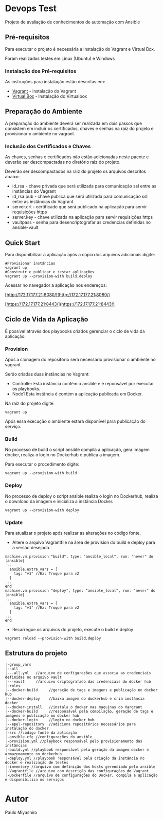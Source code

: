 # Devops Test
Projeto de avaliação de conhecimentos de automação com Ansible
## Pré-requisitos
Para executar o projeto é necessária a instalação do Vagrant e Virtual Box.

Foram realizados testes em Linux (Ubuntu) e Windows
### Instalação dos Pré-requisitos
As instruções para instalação estão descritas em:
* [Vagrant](https://www.vagrantup.com/docs/installation/) - Instalação do Vagrant
* [Virtual Box](https://www.virtualbox.org/manual/UserManual.html#intro-installing) - Instalação do Virtualbox
## Preparação do Ambiente
A preparação do ambiente deverá ser realizada em dois passos que consistem em incluir os certificados, chaves e senhas na raiz do projeto e provisionar o ambiente no vagrant.
### Inclusão dos Certificados e Chaves
As chaves, senhas e certificados não estão adicionadas neste pacote e deverão ser descompactadas no diretório raiz do projeto.

Deverão ser descompactados na raiz do projeto os arquivos descritos abaixo: 
* id_rsa - chave privada que será utilizada para comunicação ssl entre as instâncias do Vagrant
* id_rsa.pub - chave publica que será utilizada para comunicação ssl entre as instâncias do Vagrant
* server.crt - certificado que será publicado na aplicação para servir requisições https
* server.key - chave utilizada na aplicação para servir requisições https
* vaultpass - senha para desencriptografar as credencias definidas no ansible-vault

## Quick Start
Para disponibilizar a aplicação após a cópia dos arquivos adicionais digite:
```
#Provisionar instâncias
vagrant up
#Construir e publicar e testar aplicações
vagrant up --provision-with build,deploy
```
Acessar no navegador a aplicação nos endereços:

[http://172.17.177.21:8080/](http://172.17.177.21:8080/)

[https://172.17.177.21:8443/](https://172.17.177.21:8443/)

## Ciclo de Vida da Aplicação
É possível através dos playbooks criados gerenciar o ciclo de vida da aplicação.

### Provision
Após a clonagem do repositório será necessário provisionar o ambiente no vagrant.

Serão criadas duas instâncias no Vagrant:
* Controller
Esta instância contém o ansible e é reponsável por executar os playbooks.
* Node1
Esta instância é contém a aplicação publicada em Docker.

Na raiz do projeto digite:
```
vagrant up
```
Após essa execução o ambiente estará disponível para publicação do serviço.
### Build
No processo de build o script ansible compila a aplicação, gera imagem docker, realiza o login no Dockerhub e publica a imagem.

Para executar o procedimento digite:
```
vagrant up --provision-with build
```
### Deploy
No processo de deploy o script ansible realiza o login no Dockerhub, realiza o download da imagem e inicializa a instância Docker.
```
vagrant up --provision-with deploy
```
### Update
Para atualizar o projeto após realizar as alterações no código fonte.

- Altere o arquivo Vagrantfile na área de provision do build e deploy para a versão desejada.
```
machine.vm.provision "build", type: "ansible_local", run: "never" do |ansible|
...
  ansible.extra_vars = {
    tag: "v1" //Ex: Troque para v2 
  }
...
end
machine.vm.provision "deploy", type: "ansible_local", run: "never" do |ansible|
...
  ansible.extra_vars = {
    tag: "v1" //Ex: Troque para v2 
  }
...
end
```
- Recarregue os arquivos do projeto, execute o build e deploy
```
vagrant reload --provision-with build,deploy
```
## Estrutura do projeto
```
|-group_vars
|--all
|---all.yml   //arquivo de configurações que associa as credenciais definidas no arquivo vault
|---vault     //arquivo criptografado das credenciais do docker hub
|-roles
|--docker-build     //geração de tags e imagens e publicação no docker hub
|--docker-deploy    //baixa imagem do dockerhub e cria instância docker
|--docker-install   //instala o docker nas maquinas do Vargrant
|--docker-build     //responsável pela compilação, geração de tags e imagens e publicação no docker hub
|--docker-login     //login no docker hub
|--epel-repository  //adiciona repositórios necessários para instalação do docker
|-src //código fonte da aplicação
|-ansible.cfg //configurações do ansible
|-provision.yml //playbook responsável pelo provisionamento das instâncias
|-build.yml //playbook responsável pela geração da imagem docker e armazenamento no dockerhub 
|-deploy.yml //playbook responsável pela criação da instância no docker e realização de testes
|-inventory //arquivo com definição dos hosts gerenciado pelo ansible
|-Vagrantfile //arquivo com descrição das configurações do Vagrant
|-Dockerfile //arquivo de configurações do Docker, compila a aplicação e disponibiliza os serviços
```
# Autor
Paulo Miyashiro

